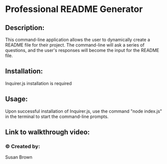 # Professional README Generator

## Description: 
This command-line application allows the user to dynamically create a README file for their project.  The command-line will ask a series of questions, and the user's responses will become the input for the README file.

## Installation:
Inquirer.js installation is required

## Usage:
Upon successful installation of Inquirer.js, use the command "node index.js" in the terminal to start the command-line prompts.

## Link to walkthrough video:

### &copy; Created by:  
Susan Brown

